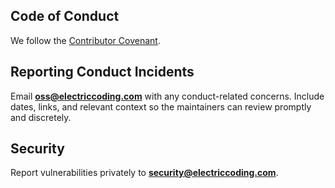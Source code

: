 ## Code of Conduct
We follow the [Contributor Covenant](https://www.contributor-covenant.org/version/2/1/code_of_conduct/).

## Reporting Conduct Incidents
Email **oss@electriccoding.com** with any conduct-related concerns. Include dates, links, and relevant context so the maintainers can review promptly and discretely.

## Security
Report vulnerabilities privately to **security@electriccoding.com**.
